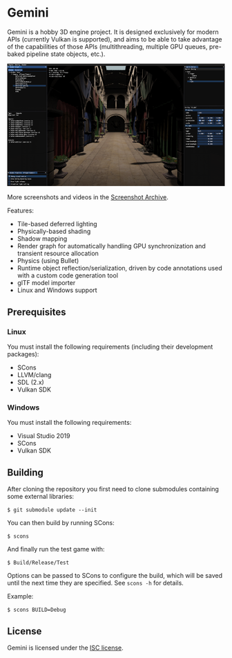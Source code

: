 # Gemini

Gemini is a hobby 3D engine project. It is designed exclusively for modern APIs (currently Vulkan is supported), and aims to be able to take advantage of the capabilities of those APIs (multithreading, multiple GPU queues, pre-baked pipeline state objects, etc.).

<a href="https://raw.githubusercontent.com/aejsmith/gemini/master/Documentation/Screenshot.png"><img src="https://raw.githubusercontent.com/aejsmith/gemini/master/Documentation/ScreenshotSmall.png"></a>

More screenshots and videos in the [Screenshot Archive](/Documentation/Screenshots.md).

Features:

* Tile-based deferred lighting
* Physically-based shading
* Shadow mapping
* Render graph for automatically handling GPU synchronization and transient resource allocation
* Physics (using Bullet)
* Runtime object reflection/serialization, driven by code annotations used with a custom code generation tool
* glTF model importer
* Linux and Windows support

## Prerequisites

### Linux

You must install the following requirements (including their development packages):

* SCons
* LLVM/clang
* SDL (2.x)
* Vulkan SDK

### Windows

You must install the following requirements:

* Visual Studio 2019
* SCons
* Vulkan SDK

## Building

After cloning the repository you first need to clone submodules containing some external libraries:

    $ git submodule update --init

You can then build by running SCons:

    $ scons

And finally run the test game with:

    $ Build/Release/Test

Options can be passed to SCons to configure the build, which will be saved until the next time they are specified. See `scons -h` for details.

Example:

    $ scons BUILD=Debug

## License

Gemini is licensed under the [ISC license](/Documentation/License.md).
